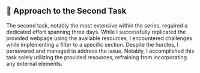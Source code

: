 ## 📝 Approach to the Second Task

The second task, notably the most extensive within the series, required a dedicated effort spanning three days. While I successfully replicated the provided webpage using the available resources, I encountered challenges while implementing a filter to a specific section. Despite the hurdles, I persevered and managed to address the issue. Notably, I accomplished this task solely utilizing the provided resources, refraining from incorporating any external elements.
